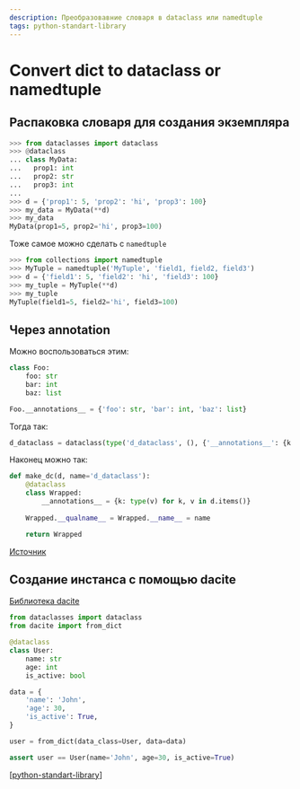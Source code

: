 ```yaml
---
description: Преобразовавние словаря в dataclass или namedtuple
tags: python-standart-library
---
```

# Convert dict to dataclass or namedtuple

## Распаковка словаря для создания экземпляра

```python
>>> from dataclasses import dataclass
>>> @dataclass
... class MyData:
...   prop1: int
...   prop2: str
...   prop3: int
...
>>> d = {'prop1': 5, 'prop2': 'hi', 'prop3': 100}
>>> my_data = MyData(**d)
>>> my_data
MyData(prop1=5, prop2='hi', prop3=100)
```

Тоже самое можно сделать с `namedtuple`

```python
>>> from collections import namedtuple
>>> MyTuple = namedtuple('MyTuple', 'field1, field2, field3')
>>> d = {'field1': 5, 'field2': 'hi', 'field3': 100}
>>> my_tuple = MyTuple(**d)
>>> my_tuple
MyTuple(field1=5, field2='hi', field3=100)
```

## Через __annotation__

Можно воспользоваться этим:

```python
class Foo:
    foo: str
    bar: int
    baz: list

Foo.__annotations__ = {'foo': str, 'bar': int, 'baz': list}
```

Тогда так:

```python
d_dataclass = dataclass(type('d_dataclass', (), {'__annotations__': {k: type(v) for k, v in d.items()}}))
```

Наконец можно так:

```python
def make_dc(d, name='d_dataclass'):
    @dataclass
    class Wrapped:
        __annotations__ = {k: type(v) for k, v in d.items()}
        
    Wrapped.__qualname__ = Wrapped.__name__ = name

    return Wrapped
```

[Источник](https://www.reddit.com/r/learnpython/comments/9h74no/convert_dict_to_dataclass/)

## Создание инстанса с помощью dacite

[Библиотека dacite](https://github.com/konradhalas/dacite)

```python
from dataclasses import dataclass
from dacite import from_dict

@dataclass
class User:
    name: str
    age: int
    is_active: bool

data = {
    'name': 'John',
    'age': 30,
    'is_active': True,
}

user = from_dict(data_class=User, data=data)

assert user == User(name='John', age=30, is_active=True)
```

[[python-standart-library]]

[//begin]: # "Autogenerated link references for markdown compatibility"
[python-standart-library]: ../lists/python-standart-library "Стандартная библиотека python и полезные ресурсы"
[//end]: # "Autogenerated link references"